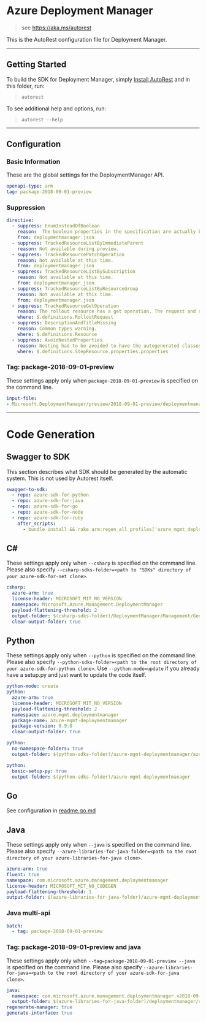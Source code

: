 # Azure Deployment Manager

> see https://aka.ms/autorest

This is the AutoRest configuration file for Deployment Manager.


---
## Getting Started
To build the SDK for Deployment Manager, simply [Install AutoRest](https://aka.ms/autorest/install) and in this folder, run:

> `autorest`

To see additional help and options, run:

> `autorest --help`
---

## Configuration


### Basic Information
These are the global settings for the DeploymentManager API.

``` yaml
openapi-type: arm
tag: package-2018-09-01-preview
```

### Suppression

``` yaml
directive:
  - suppress: EnumInsteadOfBoolean
    reason:  The boolean properties in the specification are actually boolean values in the Deployment Manager application model.
    from: deploymentmanager.json
  - suppress: TrackedResourceListByImmediateParent
    reason: Not available during preview.
  - suppress: TrackedResourcePatchOperation
    reason: Not available at this time.
    from: deploymentmanager.json
  - suppress: TrackedResourceListBySubscription
    reason: Not available at this time.
    from: deploymentmanager.json
  - suppress: TrackedResourceListByResourceGroup
    reason: Not available at this time.
    from: deploymentmanager.json
  - suppress: TrackedResourceGetOperation
    reason: The rollout resource has a get operation. The request and response types are separated for clarity.
    where: $.definitions.RolloutRequest
  - suppress: DescriptionAndTitleMissing
    reason: Common types warning.
    where: $.definitions.Resource
  - suppress: AvoidNestedProperties
    reason: Nesting had to be avoided to have the autogenerated classes compose the required polymorphic 'properties' property in the StepResource.
    where: $.definitions.StepResource.properties.properties
```

### Tag: package-2018-09-01-preview

These settings apply only when `package-2018-09-01-preview` is specified on the command line.

``` yaml $(tag) == 'package-2018-09-01-preview'
input-file:
- Microsoft.DeploymentManager/preview/2018-09-01-preview/deploymentmanager.json
```

---
# Code Generation


## Swagger to SDK
This section describes what SDK should be generated by the automatic system.
This is not used by Autorest itself.

``` yaml $(swagger-to-sdk)
swagger-to-sdk:
  - repo: azure-sdk-for-python
  - repo: azure-sdk-for-java
  - repo: azure-sdk-for-go
  - repo: azure-sdk-for-node
  - repo: azure-sdk-for-ruby
    after_scripts:
      - bundle install && rake arm:regen_all_profiles['azure_mgmt_deploymentmanager']
```

## C#
These settings apply only when `--csharp` is specified on the command line.
Please also specify `--csharp-sdks-folder=<path to "SDKs" directory of your azure-sdk-for-net clone>`.

``` yaml $(csharp)
csharp:
  azure-arm: true
  license-header: MICROSOFT_MIT_NO_VERSION
  namespace: Microsoft.Azure.Management.DeploymentManager
  payload-flattening-threshold: 2
  output-folder: $(csharp-sdks-folder)/DeploymentManager/Management/Generated
  clear-output-folder: true
```


## Python

These settings apply only when `--python` is specified on the command line.
Please also specify `--python-sdks-folder=<path to the root directory of your azure-sdk-for-python clone>`.
Use `--python-mode=update` if you already have a setup.py and just want to update the code itself.

``` yaml $(python)
python-mode: create
python:
  azure-arm: true
  license-header: MICROSOFT_MIT_NO_VERSION
  payload-flattening-threshold: 2
  namespace: azure.mgmt.deploymentmanager
  package-name: azure-mgmt-deploymentmanager
  package-version: 0.9.0
  clear-output-folder: true
```
``` yaml $(python) && $(python-mode) == 'update'
python:
  no-namespace-folders: true
  output-folder: $(python-sdks-folder)/azure-mgmt-deploymentmanager/azure/mgmt/deploymentmanager
```
``` yaml $(python) && $(python-mode) == 'create'
python:
  basic-setup-py: true
  output-folder: $(python-sdks-folder)/azure-mgmt-deploymentmanager
```

## Go

See configuration in [readme.go.md](./readme.go.md)

## Java

These settings apply only when `--java` is specified on the command line.
Please also specify `--azure-libraries-for-java-folder=<path to the root directory of your azure-libraries-for-java clone>`.

``` yaml $(java)
azure-arm: true
fluent: true
namespace: com.microsoft.azure.management.deploymentmanager
license-header: MICROSOFT_MIT_NO_CODEGEN
payload-flattening-threshold: 1
output-folder: $(azure-libraries-for-java-folder)/azure-mgmt-deploymentmanager
```

### Java multi-api

``` yaml $(java) && $(multiapi)
batch:
  - tag: package-2018-09-01-preview
```

### Tag: package-2018-09-01-preview and java

These settings apply only when `--tag=package-2018-09-01-preview --java` is specified on the command line.
Please also specify `--azure-libraries-for-java=<path to the root directory of your azure-sdk-for-java clone>`.

``` yaml $(tag) == 'package-2018-09-01-preview' && $(java) && $(multiapi)
java:
  namespace: com.microsoft.azure.management.deploymentmanager.v2018-09-01-preview
  output-folder: $(azure-libraries-for-java-folder)/deploymentmanager/resource-manager/v2018-09-01-preview
regenerate-manager: true
generate-interface: true
```
